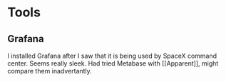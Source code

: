 # Tools

## Grafana

I installed Grafana after I saw that it is being used by SpaceX command center. Seems really sleek. Had tried Metabase with [[Apparent]], might compare them inadvertantly. 

